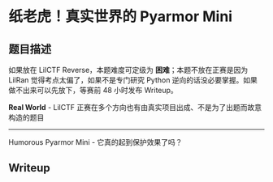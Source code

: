 # 纸老虎！真实世界的 Pyarmor Mini

## 题目描述

如果放在 LilCTF Reverse，本题难度可定级为 **困难**；本题不放在正赛是因为 LilRan 觉得考点太偏了，如果不是专门研究 Python 逆向的话没必要掌握。如果做不出来可以先放下，等赛前 48 小时发布 Writeup。

**Real World** - LilCTF 正赛在多个方向也有由真实项目出成、不是为了出题而故意构造的题目

---

Humorous Pyarmor Mini - 它真的起到保护效果了吗？

## Writeup

